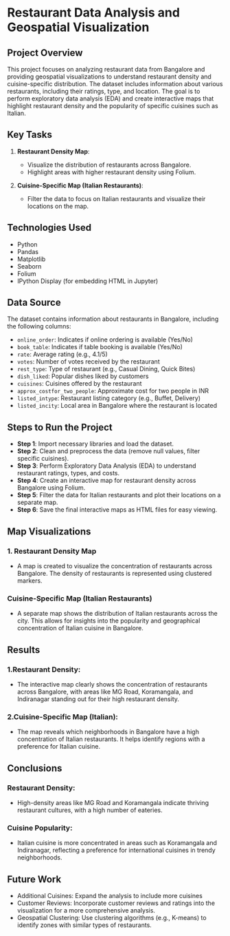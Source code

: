 # Restaurant Data Analysis and Geospatial Visualization

## **Project Overview**

This project focuses on analyzing restaurant data from Bangalore and providing geospatial visualizations to understand restaurant density and cuisine-specific distribution. The dataset includes information about various restaurants, including their ratings, type, and location. The goal is to perform exploratory data analysis (EDA) and create interactive maps that highlight restaurant density and the popularity of specific cuisines such as Italian.

## **Key Tasks**
1. **Restaurant Density Map**: 
    - Visualize the distribution of restaurants across Bangalore.
    - Highlight areas with higher restaurant density using Folium.
  
2. **Cuisine-Specific Map (Italian Restaurants)**:
    - Filter the data to focus on Italian restaurants and visualize their locations on the map.

## **Technologies Used**
- Python
- Pandas
- Matplotlib
- Seaborn
- Folium
- IPython Display (for embedding HTML in Jupyter)

## **Data Source**
The dataset contains information about restaurants in Bangalore, including the following columns:
* `online_order`: Indicates if online ordering is available (Yes/No) 
* `book_table`: Indicates if table booking is available (Yes/No)
* `rate`: Average rating (e.g., 4.1/5)
* `votes`: Number of votes received by the restaurant
* `rest_type`: Type of restaurant (e.g., Casual Dining, Quick Bites)
* `dish_liked`: Popular dishes liked by customers
* `cuisines`: Cuisines offered by the restaurant
* `approx_costfor_two_people`: Approximate cost for two people in INR
* `listed_intype`: Restaurant listing category (e.g., Buffet, Delivery)
* `listed_incity`: Local area in Bangalore where the restaurant is located

## **Steps to Run the Project**
* **Step 1**: Import necessary libraries and load the dataset.
* **Step 2**: Clean and preprocess the data (remove null values, filter specific cuisines).
* **Step 3**: Perform Exploratory Data Analysis (EDA) to understand restaurant ratings, types, and costs.
* **Step 4**: Create an interactive map for restaurant density across Bangalore using Folium.
* **Step 5**: Filter the data for Italian restaurants and plot their locations on a separate map.
* **Step 6**: Save the final interactive maps as HTML files for easy viewing.

## **Map Visualizations**
### 1. Restaurant Density Map
* A map is created to visualize the concentration of restaurants across Bangalore. The density of restaurants is represented using clustered markers.
### Cuisine-Specific Map (Italian Restaurants)
* A separate map shows the distribution of Italian restaurants across the city. This allows for insights into the popularity and geographical concentration of Italian cuisine in Bangalore.

## Results

### 1.Restaurant Density: 
* The interactive map clearly shows the concentration of restaurants across Bangalore, with areas like MG Road, Koramangala, and Indiranagar standing out for their high restaurant density.
### 2.Cuisine-Specific Map (Italian): 
* The map reveals which neighborhoods in Bangalore have a high concentration of Italian restaurants. It helps identify regions with a preference for Italian cuisine.

## Conclusions

### Restaurant Density: 
* High-density areas like MG Road and Koramangala indicate thriving restaurant cultures, with a high number of eateries.
### Cuisine Popularity: 
* Italian cuisine is more concentrated in areas such as Koramangala and Indiranagar, reflecting a preference for international cuisines in trendy neighborhoods.

## Future Work

* Additional Cuisines: Expand the analysis to include more cuisines
* Customer Reviews: Incorporate customer reviews and ratings into the visualization for a more comprehensive analysis.
* Geospatial Clustering: Use clustering algorithms (e.g., K-means) to identify zones with similar types of restaurants.

